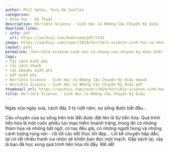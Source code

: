 ```yaml
---
author: Phil Gates, Tony De Saulles
categories:
- Khoa Học - Kỹ Thuật
description: Horrible Science - Sinh Học Có Những Câu Chuyện Kỳ Diệu
download_links:
- info: pdf
  url: https://sachvui.com/download/pdf/7143
image: https://sachvui.com/cover/2019/horrible-science-sinh-hoc-co-nhung-cau-chuyen-ky-dieu.jpg
layout: post
permalink: /horrible-science-sinh-hoc-co-nhung-cau-chuyen-ky-dieu.html
tags:
- tải sách miễn phí
- tải sách nhanh
- tải ebooks miễn phí
- pdf miễn phí
- Horrible Science - Sinh Học Có Những Câu Chuyện Kỳ Diệu ebook
- Horrible Science - Sinh Học Có Những Câu Chuyện Kỳ Diệu pdf
thumbnail_url: https://sachvui.com/cover/2019/horrible-science-sinh-hoc-co-nhung-cau-chuyen-ky-dieu.jpg
title: Horrible Science - Sinh Học Có Những Câu Chuyện Kỳ Diệu
---
```


 <div class="item-desc text-justify"> <p>Ngày xửa ngày xưa, cách đây 3 tỷ rưỡi năm, sự sống được bắt đầu...</p><p>Câu chuyện của sự sống trên trái đất được đặt tên là Sự tiến hóa. Quá trình tiến hóa là một cuộc phiêu lưu mạo hiểm hoành tráng, trong đó có những thảm họa và những bất ngờ, có tay đểu giả, có những người hùng và những cảnh tượng rùng rợn - rồi tới các kết thúc tốt đẹp... Lời kể chuyện hấp dẫn, lại có rất nhiều tranh vui nhộn sẽ khiến bạn đọc một mạch. Gấp sách lại, vậy là bạn đã học xong quá trình tiến hóa rồi đấy. Rất dễ!</p> </div>